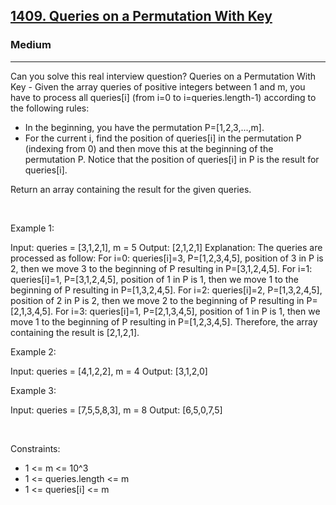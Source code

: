 <h2><a href="https://leetcode.com/problems/queries-on-a-permutation-with-key/">1409. Queries on a Permutation With Key</a></h2><h3>Medium</h3><hr>Can you solve this real interview question? Queries on a Permutation With Key - Given the array queries of positive integers between 1 and m, you have to process all queries[i] (from i=0 to i=queries.length-1) according to the following rules:

 * In the beginning, you have the permutation P=[1,2,3,...,m].
 * For the current i, find the position of queries[i] in the permutation P (indexing from 0) and then move this at the beginning of the permutation P. Notice that the position of queries[i] in P is the result for queries[i].

Return an array containing the result for the given queries.

 

Example 1:


Input: queries = [3,1,2,1], m = 5
Output: [2,1,2,1] 
Explanation: The queries are processed as follow: 
For i=0: queries[i]=3, P=[1,2,3,4,5], position of 3 in P is 2, then we move 3 to the beginning of P resulting in P=[3,1,2,4,5]. 
For i=1: queries[i]=1, P=[3,1,2,4,5], position of 1 in P is 1, then we move 1 to the beginning of P resulting in P=[1,3,2,4,5]. 
For i=2: queries[i]=2, P=[1,3,2,4,5], position of 2 in P is 2, then we move 2 to the beginning of P resulting in P=[2,1,3,4,5]. 
For i=3: queries[i]=1, P=[2,1,3,4,5], position of 1 in P is 1, then we move 1 to the beginning of P resulting in P=[1,2,3,4,5]. 
Therefore, the array containing the result is [2,1,2,1].  


Example 2:


Input: queries = [4,1,2,2], m = 4
Output: [3,1,2,0]


Example 3:


Input: queries = [7,5,5,8,3], m = 8
Output: [6,5,0,7,5]


 

Constraints:

 * 1 <= m <= 10^3
 * 1 <= queries.length <= m
 * 1 <= queries[i] <= m